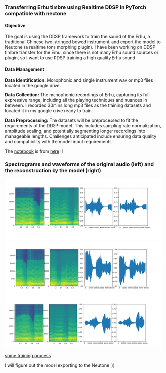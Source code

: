 ### Transferring Erhu timbre using Realtime DDSP in PyTorch compatible with neutone 

#### **Objective**
The goal is using the DDSP framework to train the sound of the Erhu, a traditional Chinese two-stringed bowed instrument, and export the model to Neutone (a realtime tone morphing plugin).
I have been working on DDSP timbre transfer for the Erhu, since there is not many Erhu sound sources or plugin, so I want to use DDSP training a high quality Erhu sound.


#### **Data Management**
**Data Identification:** Monophonic and single instrument wav or mp3 files located in the google drive.

**Data Collection:** The monophonic recordings of Erhu, capturing its full expressive range, including all the playing techniques and nuances in between. I recorded 30mins long mp3 files as the training datasets and located it in my google drive ready to train.


**Data Preprocessing:** The datasets will be preprocessed to fit the requirements of the DDSP model. This includes sampling rate normalization, amplitude scaling, and potentially segmenting longer recordings into manageable lengths. Challenges anticipated include ensuring data quality and compatibility with the model input requirements.


The [notebook](https://colab.research.google.com/drive/1yPHU6PRWw1lRWZLUxXimIa6chFQ2JdRW?usp=sharing) is from [here](https://github.com/hyakuchiki/realtimeDDSP?tab=readme-ov-file) !!



### Spectrograms and waveforms of the original audio (left) and the reconstruction by the model (right)
![alt text](image-2.png)
![alt text](image-3.png)
![alt text](image.png)

[some training process](https://drive.google.com/drive/folders/1biiq5l4EwbZAj9hAdvfscB4WYmuM6vIs)

I will figure out the model exporting to the Neutone ;))
